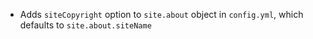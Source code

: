 - Adds `siteCopyright` option to `site.about` object in `config.yml`, which defaults to `site.about.siteName`
